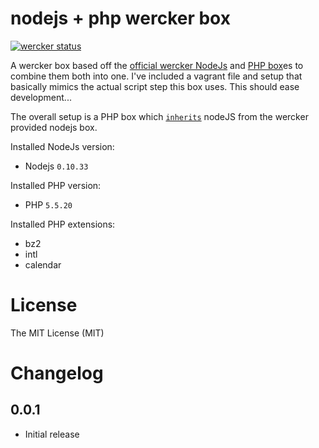 # nodejs + php wercker box
[![wercker status](https://app.wercker.com/status/1c24694066cd97b0c9a23b0bb40dd111/m "wercker status")](https://app.wercker.com/project/bykey/1c24694066cd97b0c9a23b0bb40dd111)

A wercker box based off the [official wercker NodeJs](https://github.com/wercker/box-nodejs) and [PHP box](https://github.com/wercker/box-php)es to combine them both into one.
I've included a vagrant file and setup that basically mimics the actual script step this box uses. This should ease development...
 
The overall setup is a PHP box which [`inherits`](http://devcenter.wercker.com/articles/boxes/bash.html#toc_4) nodeJS from the wercker provided nodejs box. 

Installed NodeJs version:

- Nodejs `0.10.33`

Installed PHP version:

- PHP `5.5.20`

Installed PHP extensions:

- bz2
- intl
- calendar

# License

The MIT License (MIT)

# Changelog

## 0.0.1

- Initial release